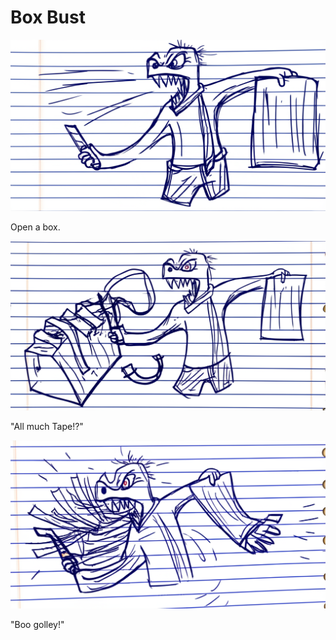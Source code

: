 # Box Bust

![Garrey Goosey holds a box and a utility knife, ready to open it.](box-1.png)

Open a box.

![Garrey Goosey struggles with the box, tape tangled around the knife and the box looking mangled.](box-2.png)

"All much Tape!?"

![Garrey Goosey stands over the completely destroyed box, looking furious.](box-3.png)

"Boo golley!"
